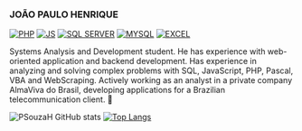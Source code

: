 ### JOÃO PAULO HENRIQUE

[![PHP](https://img.shields.io/badge/PHP-777BB4?style=for-the-badge&logo=php&logoColor=white)]()
[![JS](https://img.shields.io/badge/JavaScript-F7DF1E?style=for-the-badge&logo=javascript&logoColor=black)]()
[![SQL SERVER](https://img.shields.io/badge/Microsoft_SQL_Server-CC2927?style=for-the-badge&logo=microsoft-sql-server&logoColor=white)]()
[![MYSQL](https://img.shields.io/badge/MySQL-00000F?style=for-the-badge&logo=mysql&logoColor=white)]()
[![EXCEL](https://img.shields.io/badge/Microsoft_Excel-217346?style=for-the-badge&logo=microsoft-excel&logoColor=white)]()



Systems Analysis and Development student. He has experience with web-oriented application and backend development. Has experience in analyzing and solving complex problems with SQL, JavaScript, PHP, Pascal, VBA and WebScraping. Actively working as an analyst in a private company AlmaViva do Brasil, developing applications for a Brazilian telecommunication client. 👋

![PSouzaH GitHub stats](https://github-readme-stats.vercel.app/api?username=pauloosouzah&show_icons=true&theme=github_dark&include_all_commits=true&count_private=true)
[![Top Langs](https://github-readme-stats.vercel.app/api/top-langs/?username=pauloosouzah&show_icons=true&theme=github_dark&include_all_commits=true&count_private=true)](https://github.com/pauloosouzah/github-readme-stats)
